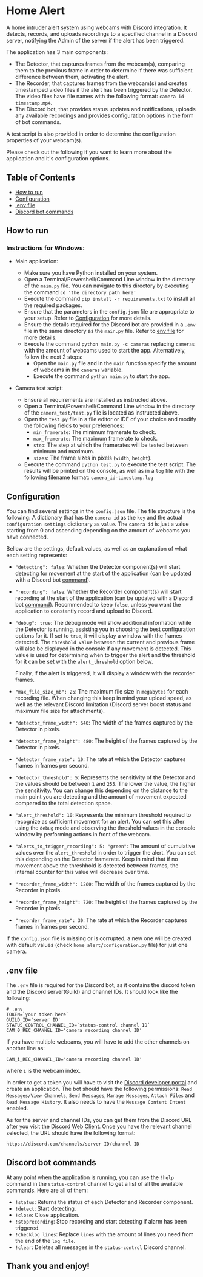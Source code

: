 # Home Alert
A home intruder alert system using webcams with Discord integration. It detects, records, and uploads recordings to a specified channel in a Discord server, notifying the Admin of the server if the alert has been triggered.

The application has 3 main components:
- The Detector, that captures frames from the webcam(s), comparing them to the previous frame in order to determine if there was sufficient difference between them, activating the alert.
- The Recorder, that captures frames from the webcam(s) and creates timestamped video files if the alert has been triggered by the Detector. The video files have file names with the following format: `camera id-timestamp.mp4`.
- The Discord bot, that provides status updates and notifications, uploads any available recordings and provides configuration options in the form of bot commands.

A test script is also provided in order to determine the configuration properties of your webcam(s).

Please check out the following if you want to learn more about the application and it's configuration options.

## Table of Contents
- [How to run](#how-to-run)
- [Configuration](#configuration)
- [.env file](#env-file)
- [Discord bot commands](#discord-bot-commands)


## How to run

### Instructions for Windows:
- Main application:
    - Make sure you have Python installed on your system.
    - Open a Terminal/Powershell/Command Line window in the directory of the `main.py` file. You can navigate to this directory by executing the command `cd 'the directory path here'`
    - Execute the command `pip install -r requirements.txt` to install all the required packages.
    - Ensure that the parameters in the `config.json` file are appropriate to your setup. Refer to [Configuration](#configuration) for more details.
    - Ensure the details required for the Discord bot are provided in a `.env` file in the same directory as the `main.py` file. Refer to [env file](#env-file) for more details.
    - Execute the command `python main.py -c cameras` replacing `cameras` with the amount of webcams used to start the app. Alternatively, follow the next 2 steps:
        - Open the `main.py` file and in the `main` function specify the amount of webcams in the `cameras` variable.
        - Execute the command `python main.py` to start the app.

- Camera test script:
    - Ensure all requirements are installed as instructed above.
    - Open a Terminal/Powershell/Command Line window in the directory of the `camera_test/test.py` file is located as instructed above.
    - Open the `test.py` file in a file editor or IDE of your choice and modify the following fields to your preferences:
        - `min_framerate`: The minimum framerate to check.
        - `max_framerate`: The maximum framerate to check.
        - `step`: The step at which the framerates will be tested between minimum and maximum.
        - `sizes`: The frame sizes in pixels (`width`, `height`).
    - Execute the command `python test.py` to execute the test script. The results will be printed on the console, as well as in a `log` file with the following filename format: `camera_id-timestamp.log`

## Configuration

You can find several settings in the `config.json` file. The file structure is the following: A dictionary that has the `camera id` as the `key` and the actual `configuration settings` dictionary as `value`. The `camera id` is just a value starting from 0 and ascending depending on the amount of webcams you have connected.

Bellow are the settings, default values, as well as an explanation of what each setting represents:

- `"detecting": false`: Whether the Detector component(s) will start detecting for movement at the start of the application (can be updated with a Discord bot [command](#discord-bot-commands)).
- `"recording": false`: Whether the Recorder component(s) will start recording at the start of the application (can be updated with a Discord bot [command](#discord-bot-commands)). Recommended to keep `false`, unless you want the application to constantly record and upload to Discord.
- `"debug": true`: The debug mode will show additional information while the Detector is running, assisting you in choosing the best configuration options for it. If set to `true`, it will display a window with the frames detected. The `threshold value` between the current and previous frame will also be displayed in the console if any movement is detected. This value is used for determining when to trigger the alert and the threshold for it can be set with the `alert_threshold` option below.

    Finally, if the alert is triggered, it will display a window with the recorder frames.
- `"max_file_size_mb": 25`: The maximum file size in `megabytes` for each recording file. When changing this keep in mind your upload speed, as well as the relevant Discord limitation (Discord server boost status and maximum file size for attachments).
- `"detector_frame_width": 640`: The width of the frames captured by the Detector in pixels.
- `"detector_frame_height": 480`: The height of the frames captured by the Detector in pixels.
- `"detector_frame_rate": 10`: The rate at which the Detector captures frames in frames per second.
- `"detector_threshold": 5`: Represents the sensitivity of the Detector and the values should be between `1` and `255`. The lower the value, the higher the sensitivity. You can change this depending on the distance to the main point you are detecting and the amount of movement expected compared to the total detection space.
- `"alert_threshold": 10`: Represents the minimum threshold required to recognize as sufficient movement for an alert. You can set this after using the `debug` mode and observing the threshold values in the console window by performing actions in front of the webcam.
- `"alerts_to_trigger_recording": 5: "green"`: The amount of cumulative values over the `alert_threshold` in order to trigger the alert. You can set this depending on the Detector framerate. Keep in mind that if no movement above the threshhold is detected between frames, the internal counter for this value will decrease over time.
- `"recorder_frame_width": 1280`: The width of the frames captured by the Recorder in pixels.
- `"recorder_frame_height": 720`: The height of the frames captured by the Recorder in pixels.
- `"recorder_frame_rate": 30`: The rate at which the Recorder captures frames in frames per second.

If the `config.json` file is missing or is corrupted, a new one will be created with default values (check `home_alert/configuration.py` file) for just one camera.

## .env file

The `.env` file is required for the Discord bot, as it contains the discord token and the Discord server(Guild) and channel IDs. It should look like the following:

    # .env
    TOKEN=`your token here`
    GUILD_ID='server ID'
    STATUS_CONTROL_CHANNEL_ID=`status-control channel ID`
    CAM_0_REC_CHANNEL_ID='camera recording channel ID'

If you have multiple webcams, you will have to add the other channels on another line as: 

`CAM_i_REC_CHANNEL_ID='camera recording channel ID'`

where `i` is the webcam index.

In order to get a token you will have to visit the [Discord developer portal](https://discord.com/developers/applications) and create an application. The bot should have the following permissions: `Read Messages/View Channels`, `Send Messages`, `Manage Messages`, `Attach Files` and `Read Message History`. It also needs to have the `Message Content Intent` enabled.

As for the server and channel IDs, you can get them from the Discord URL after you visit the [Discord Web Client](https://discord.com/app). Once you have the relevant channel selected, the URL should have the following format:

`https://discord.com/channels/server ID/channel ID`

## Discord bot commands

At any point when the application is running, you can use the `!help` command in the `status-control` channel to get a list of all the available commands. Here are all of them:

- `!status`: Returns the status of each Detector and Recorder component.
- `!detect`: Start detecting.
- `!close`: Close application.
- `!stoprecording`: Stop recording and start detecting if alarm has been triggered.
- `!checklog lines`: Replace `lines` with the amount of lines you need from the end of the `log file`.
- `!clear`: Deletes all messages in the `status-control` Discord channel.


## Thank you and enjoy!